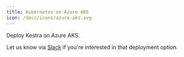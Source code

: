 ```yaml
---
title: Kubernetes on Azure AKS
icon: /docs/icons/azure-aks.svg
---
```


Deploy Kestra on Azure AKS.

Let us know via [Slack](https://kestra.io/slack) if you're interested in that deployment option.
